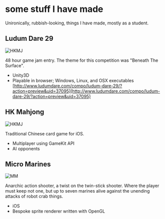 # some stuff I have made

Unironically, rubbish-looking, things I have made, mostly as a student.

## Ludum Dare 29

![HKMJ]({{site.url}}/LD29_screenshot.jpg)

48 hour game jam entry. The theme for this competition was "Beneath The Surface".

- Unity3D
- Playable in browser; Windows, Linux, and OSX executables
[http://www.ludumdare.com/compo/ludum-dare-29/?action=preview&uid=37095](http://www.ludumdare.com/compo/ludum-dare-29/?action=preview&uid=37095)

## HK Mahjong

![HKMJ]({{site.url}}/HKMahjong_screenshot.png)

Traditional Chinese card game for iOS.

- Multiplayer using GameKit API
- AI opponents

## Micro Marines

![MM]({{site.url}}/Micro_marines_screenshot.png)

Anarchic action shooter, a twist on the twin-stick shooter. Where the player must keep not one, but up to seven marines alive against the unending attacks of robot crab things.

- iOS
- Bespoke sprite renderer written with OpenGL
